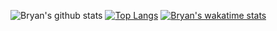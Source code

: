 ![Bryan's github stats](https://github-readme-stats.vercel.app/api?username=cocoginger&show_icons=true&theme=dark)
[![Top Langs](https://github-readme-stats.vercel.app/api/top-langs/?username=cocoginger&layout=compact)](https://github.com/anuraghazra/github-readme-stats)
[![Bryan's wakatime stats](https://github-readme-stats.vercel.app/api/wakatime?username=@cocoginger)](https://github.com/anuraghazra/github-readme-stats)
